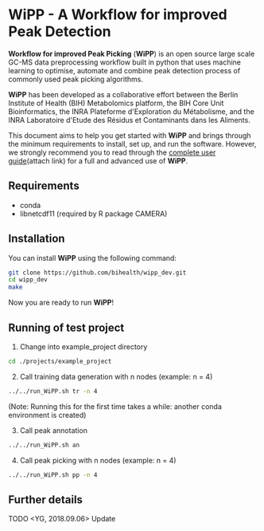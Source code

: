 # WiPP - A **W**orkflow for **i**mproved **P**eak **D**etection
**Workflow for improved Peak Picking** (**WiPP**) is an open source large scale GC-MS data preprocessing workflow built in python that uses machine learning to optimise, automate and combine peak detection process of commonly used peak picking algorithms.

**WiPP** has been developed as a collaborative effort between the Berlin Institute of Health (BIH) Metabolomics platform, the BIH Core Unit Bioinformatics, the INRA Plateforme d'Exploration du Métabolisme, and the INRA Laboratoire d'Etude des Résidus et Contaminants dans les Aliments.

This document aims to help you get started with **WiPP** and brings through the minimum requirements to install, set up, and run the software. However, we strongly recommend you to read through the [complete user guide](documentation/USERGUIDE.md)(attach link) for a full and advanced use of **WiPP**.

## Requirements
- conda
- libnetcdf11 (required by R package CAMERA)

## Installation
You can install **WiPP** using the following command:
```bash
git clone https://github.com/bihealth/wipp_dev.git
cd wipp_dev
make
```
Now you are ready to run **WiPP**!


## Running of test project

1. Change into example_project directory
```bash
cd ./projects/example_project
```
2. Call training data generation with n nodes (example: n = 4)
```bash
../../run_WiPP.sh tr -n 4 
```
(Note: Running this for the first time takes a while: another conda environment is created)

3. Call peak annotation
```bash
../../run_WiPP.sh an
```
4. Call peak picking with n nodes (example: n = 4)
```bash
../../run_WiPP.sh pp -n 4 
```
## Further details
TODO <YG, 2018.09.06> Update
